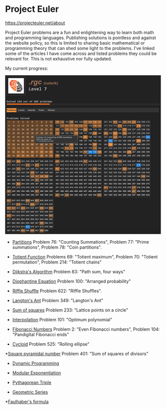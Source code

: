 # Project Euler 
<https://projecteuler.net/about>

Project Euler problems are a fun and enlightening way to learn both math and programming languages. Publishing solutions is pointless and against the website policy, so this is limited to sharing basic mathematical or programming theory that can shed some light to the problems. I've linked some of the articles I have come across and listed problems they could be relevant for. This is not exhaustive nor fully updated. 

My current progress: 

![](rudarik_progress.png)

* [Partitions](https://en.wikipedia.org/wiki/Partition_(number_theory))
Problem 76: "Counting Summations", Problem 77: "Prime summations", Problem 78: "Coin partitions". 

* [Totient Function](https://en.wikipedia.org/wiki/Euler%27s_totient_function)
Problems 69: "Totient maximum", Problem 70: "Totient permutation", Problem 214: "Totient chains"

* [Dijkstra's Algorithm](https://en.wikipedia.org/wiki/Dijkstra%27s_algorithm)
Problem 83: "Path sum, four ways" 

* [Diophantine Equation](https://en.wikipedia.org/wiki/Diophantine_equation)
Problem 100: "Arranged probability"

* [Riffle Shuffle](http://mathworld.wolfram.com/RiffleShuffle.html)
Problem 622:  "Riffle Shuffles".

* [Langton's Ant](https://en.wikipedia.org/wiki/Langton%27s_ant)
Problem 349: "Langton's Ant"

* [Sum of squares](https://en.wikipedia.org/wiki/Sum_of_two_squares_theorem)
Problem 233: "Lattice points on a circle"

* [Interpolation](https://en.wikipedia.org/wiki/Interpolation)
Problem 101: "Optimum polynomial"

* [Fibonacci Numbers](https://en.wikipedia.org/wiki/Fibonacci_number)
Problem 2: "Even Fibonacci numbers", Problem 104: "Pandigital Fibonacci ends"

* [Cycloid](https://en.wikipedia.org/wiki/Cycloid)
Problem 525: "Rolling ellipse"

*[Square pyramidal number](https://en.wikipedia.org/wiki/Square_pyramidal_number)
Problem 401: "Sum of squares of divisors"

* [Dynamic Programming](https://en.wikipedia.org/wiki/Dynamic_programming)

* [Modular Exponentiation](https://en.wikipedia.org/wiki/Modular_exponentiation)

* [Pythagorean Triple](https://en.wikipedia.org/wiki/Pythagorean_triple)

* [Geometric Series](https://en.wikipedia.org/wiki/Geometric_series)

*[Faulhaber's formula](https://en.wikipedia.org/wiki/Faulhaber%27s_formula)

